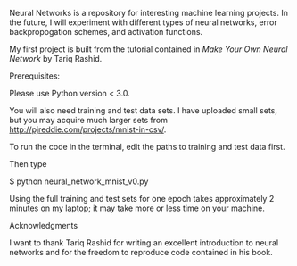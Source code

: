 Neural Networks is a repository for interesting machine learning projects. 
In the future, I will experiment with different types of neural networks, 
error backpropogation schemes, and activation functions.

My first project is built from the tutorial contained in _Make Your Own Neural Network_ by Tariq Rashid.

Prerequisites:

Please use Python version < 3.0.  

You will also need training and test data sets. I have uploaded small sets, 
but you may acquire much larger sets from http://pjreddie.com/projects/mnist-in-csv/.

To run the code in the terminal, edit the paths to training and test data first. 

Then type

$ python neural_network_mnist_v0.py

Using the full training and test sets for one epoch takes approximately 2 minutes on my laptop;
it may take more or less time on your machine.

Acknowledgments

I want to thank Tariq Rashid for writing an excellent introduction to neural networks
and for the freedom to reproduce code contained in his book.  

